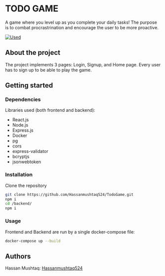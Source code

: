 # TODO GAME

A game where you level up as you complete your daily tasks! The purpose is to combat procrastrination and encourage the user to be more proactive. 

[![Used](https://skillicons.dev/icons?i=react,nodejs,expressjs,postgres,docker,html,css)](https://skillicons.dev)

## About the project

The project implements 3 pages: Login, Signup, and Home page. Every user has to sign up to be able to play the game.

## Getting started


### Dependencies


Libraries used (both frontend and backend):

- React.js
- Node.js
- Express.js
- Docker
- pg
- cors
- express-validator
- bcryptjs
- jsonwebtoken

### Installation


Clone the repository
```bash
git clone https://github.com/Hassanmushtaq524/TodoGame.git
npm i
cd /backend/
npm i
```


### Usage

Frontend and Backend are run by a single docker-compose file:

```bash
docker-compose up --build
```

## Authors

Hassan Mushtaq: [Hassanmushtaq524](https://github.com/hassanmushtaq524)



